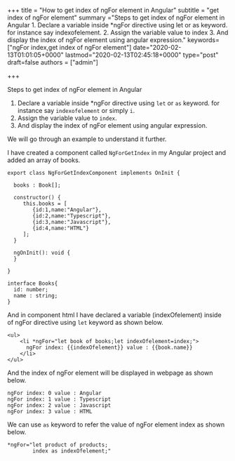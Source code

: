 +++
title = "How to get index of ngFor element in Angular"
subtitle = "get index of ngFor element"
summary ="Steps to get index of ngFor element in Angular 1. Declare a variable inside *ngFor directive using let or as keyword. for instance say indexofelement. 2. Assign the variable value to index 3. And display the index of ngFor element using angular expression."
keywords=["ngFor index,get index of ngFor element"]
date="2020-02-13T01:01:05+0000"
lastmod="2020-02-13T02:45:18+0000"
type="post"
draft=false
authors = ["admin"]

+++

Steps to get index of ngFor element in Angular

1. Declare a variable inside *ngFor directive using `let` or `as` keyword. for instance say `indexofelement` or simply `i`.
2. Assign the variable value to `index`.
3. And display the index of ngFor element using angular expression.

We will go through an example to understand it further.

I have created a component called `NgForGetIndex` in my Angular project and added an array of books.

```
export class NgForGetIndexComponent implements OnInit {

  books : Book[];

  constructor() { 
     this.books = [
        {id:1,name:"Angular"},
        {id:2,name:"Typescript"},
        {id:3,name:"Javascript"},
        {id:4,name:"HTML"}
     ];
  }
  
  ngOnInit(): void {
  }

}

interface Books{
  id: number;
  name : string;
}
```

And in component html I have declared a variable (indexOfelement) inside of ngFor directive using `let` keyword as shown below.

```
<ul>
    <li *ngFor="let book of books;let indexOfelement=index;">
      ngFor index: {{indexOfelement}} value : {{book.name}} 
    </li>
</ul>

```

And the index of ngFor element will be displayed in webpage as shown below.

```
ngFor index: 0 value : Angular
ngFor index: 1 value : Typescript
ngFor index: 2 value : Javascript
ngFor index: 3 value : HTML
```

We can use `as` keyword to refer the value of ngFor element index as shown below.

```
*ngFor="let product of products;
        index as indexOfelement;"
```

